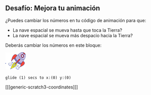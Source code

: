 ## Desafío: Mejora tu animación

¿Puedes cambiar los números en tu código de animación para que:

+ La nave espacial se mueva hasta que toca la Tierra?
+ La nave espacial se mueva más despacio hacia la Tierra?

Deberás cambiar los números en este bloque:

![Figura de Nave Espacial](images/sprite-spaceship.png)

```blocks3
glide (1) secs to x:(0) y:(0)
```

[[[generic-scratch3-coordinates]]]